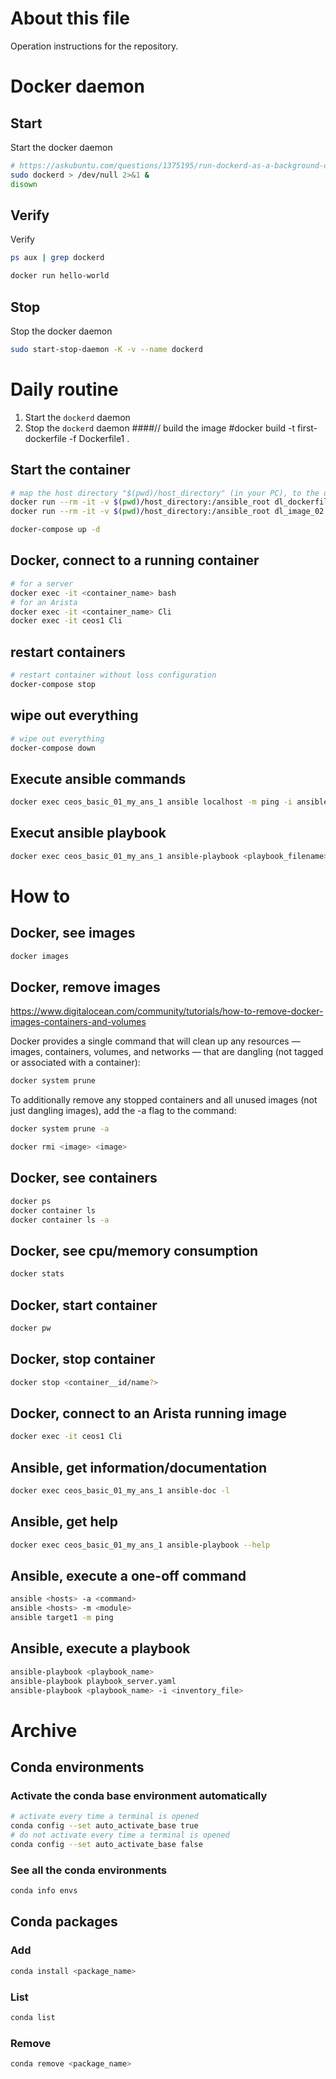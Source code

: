 # About this file
Operation instructions for the repository.

# Docker daemon
## Start
Start the docker daemon
```bash
# https://askubuntu.com/questions/1375195/run-dockerd-as-a-background-on-wsl-ubuntu
sudo dockerd > /dev/null 2>&1 & 
disown
```

## Verify
Verify 
```bash 
ps aux | grep dockerd
```

```bash 
docker run hello-world
```

## Stop
Stop the docker daemon
```bash
sudo start-stop-daemon -K -v --name dockerd
```

# Daily routine
1. Start the `dockerd` daemon
2. Stop the `dockerd` daemon
####// build the image
#docker build -t first-dockerfile -f Dockerfile1 .

## Start the container
```bash
# map the host directory "$(pwd)/host_directory" (in your PC), to the directory "ansible" in the image"
docker run --rm -it -v $(pwd)/host_directory:/ansible_root dl_dockerfile_02 bash
docker run --rm -it -v $(pwd)/host_directory:/ansible_root dl_image_02 bash
```

```bash
docker-compose up -d
```

## Docker, connect to a running container
```bash
# for a server
docker exec -it <container_name> bash
# for an Arista
docker exec -it <container_name> Cli
docker exec -it ceos1 Cli
```

## restart containers
```bash
# restart container without loss configuration
docker-compose stop
```

## wipe out everything
```bash
# wipe out everything
docker-compose down
```

## Execute ansible commands
```bash
docker exec ceos_basic_01_my_ans_1 ansible localhost -m ping -i ansible_root/inventory.txt
```

## Execut ansible playbook
```bash
docker exec ceos_basic_01_my_ans_1 ansible-playbook <playbook_filename>
```

# How to
## Docker, see images
```bash
docker images
```

## Docker, remove images
<https://www.digitalocean.com/community/tutorials/how-to-remove-docker-images-containers-and-volumes>

Docker provides a single command that will clean up any resources — images, containers, volumes, and networks — that are dangling (not tagged or associated with a container):
```bash
docker system prune
```

To additionally remove any stopped containers and all unused images (not just dangling images), add the -a flag to the command:
```bash
docker system prune -a
```

```bash
docker rmi <image> <image>
```


## Docker, see containers
```bash
docker ps
docker container ls
docker container ls -a
```

## Docker, see cpu/memory consumption
```bash
docker stats
```

## Docker, start container
```bash
docker pw
```

## Docker, stop container
```bash
docker stop <container__id/name?>
```

## Docker, connect to an Arista running image
```bash
docker exec -it ceos1 Cli
```

## Ansible, get information/documentation
```bash
docker exec ceos_basic_01_my_ans_1 ansible-doc -l
```

## Ansible, get help 
```bash
docker exec ceos_basic_01_my_ans_1 ansible-playbook --help
```

## Ansible, execute a one-off command
```bash
ansible <hosts> -a <command>
ansible <hosts> -m <module>
ansible target1 -m ping
```

## Ansible, execute a playbook
```bash
ansible-playbook <playbook_name>
ansible-playbook playbook_server.yaml
ansible-playbook <playbook_name> -i <inventory_file>
```


# Archive
## Conda environments

### Activate the conda base environment automatically

```bash
# activate every time a terminal is opened
conda config --set auto_activate_base true
# do not activate every time a terminal is opened
conda config --set auto_activate_base false
```

### See all the conda environments
```bash
conda info envs
```

## Conda packages
### Add
```bash
conda install <package_name>
```
### List
```bash
conda list
```

### Remove
```bash
conda remove <package_name>
```